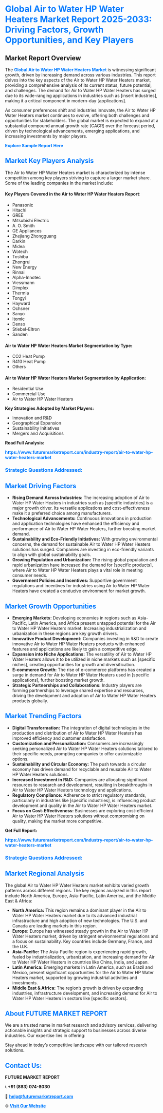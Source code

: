 <h1 style="color: #007BFF;">Global Air to Water HP Water Heaters Market Report 2025-2033: Driving Factors, Growth Opportunities, and Key Players</h1>

<section id="overview">
<h2>Market Report Overview</h2>
<p>The <a href="https://www.futuremarketreport.com/industry-report/air-to-water-hp-water-heaters-market" style="color: #007BFF; text-decoration: none;"><strong>Global Air to Water HP Water Heaters Market</strong></a> is witnessing significant growth, driven by increasing demand across various industries. This report delves into the key aspects of the Air to Water HP Water Heaters market, providing a comprehensive analysis of its current status, future potential, and challenges. The demand for Air to Water HP Water Heaters has surged due to its wide-ranging applications in industries such as [insert industries], making it a critical component in modern-day [applications].</p>
<p>As consumer preferences shift and industries innovate, the Air to Water HP Water Heaters market continues to evolve, offering both challenges and opportunities for stakeholders. The global market is expected to expand at a substantial compound annual growth rate (CAGR) over the forecast period, driven by technological advancements, emerging applications, and increasing investments by major players.</p>
</section>

<section id="overview">
<p><a href="https://www.futuremarketreport.com/request-sample/reportId=128781" style="color: #007BFF; text-decoration: none;"><strong>Explore Sample Report Here</strong></a></p>
</section>

<section id="key-players">
<h2 style="color: #007BFF;">Market Key Players Analysis</h2>
<p>The Air to Water HP Water Heaters market is characterized by intense competition among key players striving to capture a larger market share. Some of the leading companies in the market include:</p>
<h4>Key Players Covered in the Air to Water HP Water Heaters Report:</h4>
<ul><li>Panasonic</li><li>Hitachi</li><li>GREE</li><li>Mitsubishi Electric</li><li>A. O. Smith</li><li>GE Appliances</li><li>Zhejiang Zhongguang</li><li>Darkin</li><li>Midea</li><li>Wotech</li><li>Toshiba</li><li>Zhongrui</li><li>New Energy</li><li>Rinnai</li><li>Alpha-Innotec</li><li>Viessmann</li><li>Dimplex</li><li>Thermia</li><li>Tongyi</li><li>Hayward</li><li>Ochsner</li><li>Sanyo</li><li>Itomic</li><li>Denso</li><li>Stiebel-Eltron</li><li>Sanden</li></ul>
<h4>Air to Water HP Water Heaters Market Segmentation by Type:</h4>
<ul><li>CO2 Heat Pump</li><li>R410 Heat Pump</li><li>Others</li></ul>

<h4>Air to Water HP Water Heaters Market Segmentation by Application:</h4>
<ul><li>Residential Use</li><li>Commercial Use</li><li>Air to Water HP Water Heaters</li></ul>
<p><strong>Key Strategies Adopted by Market Players:</strong></p>
<ul>
<li>Innovation and R&D</li>
<li>Geographical Expansion</li>
<li>Sustainability Initiatives</li>
<li>Mergers and Acquisitions</li>
</ul>
</section>

<section>
<p><strong>Read Full Analysis: </strong></p><a href="https://www.futuremarketreport.com/industry-report/air-to-water-hp-water-heaters-market" style="color: #007BFF; text-decoration: none;"><strong>https://www.futuremarketreport.com/industry-report/air-to-water-hp-water-heaters-market</strong></a>
<h3 style="color: #007BFF;">Strategic Questions Addressed:</h3>
</section>

<section id="driving-factors">
<h2 style="color: #007BFF;">Market Driving Factors</h2>
<ul>
<li><strong>Rising Demand Across Industries:</strong> The increasing adoption of Air to Water HP Water Heaters in industries such as [specific industries] is a major growth driver. Its versatile applications and cost-effectiveness make it a preferred choice among manufacturers.</li>
<li><strong>Technological Advancements:</strong> Continuous innovations in production and application technologies have enhanced the efficiency and performance of Air to Water HP Water Heaters, further boosting market demand.</li>
<li><strong>Sustainability and Eco-Friendly Initiatives:</strong> With growing environmental concerns, the demand for sustainable Air to Water HP Water Heaters solutions has surged. Companies are investing in eco-friendly variants to align with global sustainability goals.</li>
<li><strong>Growing Population and Urbanization:</strong> The rising global population and rapid urbanization have increased the demand for [specific products], where Air to Water HP Water Heaters plays a vital role in meeting consumer needs.</li>
<li><strong>Government Policies and Incentives:</strong> Supportive government regulations and incentives for industries using Air to Water HP Water Heaters have created a conducive environment for market growth.</li>
</ul>
</section>

<section id="growth-opportunities">
<h2 style="color: #007BFF;">Market Growth Opportunities</h2>
<ul>
<li><strong>Emerging Markets:</strong> Developing economies in regions such as Asia-Pacific, Latin America, and Africa present untapped potential for the Air to Water HP Water Heaters market. Increasing industrialization and urbanization in these regions are key growth drivers.</li>
<li><strong>Innovative Product Development:</strong> Companies investing in R&D to create innovative Air to Water HP Water Heaters products with enhanced features and applications are likely to gain a competitive edge.</li>
<li><strong>Expansion into Niche Applications:</strong> The versatility of Air to Water HP Water Heaters allows it to be utilized in niche markets such as [specific niches], creating opportunities for growth and diversification.</li>
<li><strong>E-commerce Growth:</strong> The rise of e-commerce platforms has created a surge in demand for Air to Water HP Water Heaters used in [specific applications], further boosting market growth.</li>
<li><strong>Strategic Partnerships and Collaborations:</strong> Industry players are forming partnerships to leverage shared expertise and resources, driving the development and adoption of Air to Water HP Water Heaters products globally.</li>
</ul>
</section>

<section id="trending-factors">
<h2 style="color: #007BFF;">Market Trending Factors</h2>
<ul>
<li><strong>Digital Transformation:</strong> The integration of digital technologies in the production and distribution of Air to Water HP Water Heaters has improved efficiency and customer satisfaction.</li>
<li><strong>Customization and Personalization:</strong> Consumers are increasingly seeking personalized Air to Water HP Water Heaters solutions tailored to their specific needs, prompting companies to offer customizable options.</li>
<li><strong>Sustainability and Circular Economy:</strong> The push towards a circular economy has driven demand for recyclable and reusable Air to Water HP Water Heaters solutions.</li>
<li><strong>Increased Investment in R&D:</strong> Companies are allocating significant resources to research and development, resulting in breakthroughs in Air to Water HP Water Heaters technology and applications.</li>
<li><strong>Regulatory Compliance:</strong> Adherence to strict regulatory standards, particularly in industries like [specific industries], is influencing product development and quality in the Air to Water HP Water Heaters market.</li>
<li><strong>Focus on Cost-Effectiveness:</strong> Businesses are exploring cost-efficient Air to Water HP Water Heaters solutions without compromising on quality, making the market more competitive.</li>
</ul>
</section>

<section>
<p><strong>Get Full Report: </strong></p><a href="https://www.futuremarketreport.com/industry-report/air-to-water-hp-water-heaters-market" style="color: #007BFF; text-decoration: none;"><strong>https://www.futuremarketreport.com/industry-report/air-to-water-hp-water-heaters-market</strong></a>
<h3 style="color: #007BFF;">Strategic Questions Addressed:</h3>
</section>


<section id="regional-analysis">
<h2 style="color: #007BFF;">Market Regional Analysis</h2>
<p>The global Air to Water HP Water Heaters market exhibits varied growth patterns across different regions. The key regions analyzed in this report include North America, Europe, Asia-Pacific, Latin America, and the Middle East & Africa:</p>
<ul>
<li><strong>North America:</strong> This region remains a dominant player in the Air to Water HP Water Heaters market due to its advanced industrial infrastructure and high adoption of new technologies. The U.S. and Canada are leading markets in this region.</li>
<li><strong>Europe:</strong> Europe has witnessed steady growth in the Air to Water HP Water Heaters market, driven by stringent environmental regulations and a focus on sustainability. Key countries include Germany, France, and the U.K.</li>
<li><strong>Asia-Pacific:</strong> The Asia-Pacific region is experiencing rapid growth, fueled by industrialization, urbanization, and increasing demand for Air to Water HP Water Heaters in countries like China, India, and Japan.</li>
<li><strong>Latin America:</strong> Emerging markets in Latin America, such as Brazil and Mexico, present significant opportunities for the Air to Water HP Water Heaters market, supported by growing industrial activities and investments.</li>
<li><strong>Middle East & Africa:</strong> The region’s growth is driven by expanding industries, infrastructure development, and increasing demand for Air to Water HP Water Heaters in sectors like [specific sectors].</li>
</ul>
</section>

<footer>
<h2 style="color: #007BFF;">About FUTURE MARKET REPORT</h2>
<p>We are a trusted name in market research and advisory services, delivering actionable insights and strategic support to businesses across diverse industries. Our expertise lies in offering:</p>

<p>Stay ahead in today’s competitive landscape with our tailored research solutions.</p>

<h2 style="color: #007BFF;">Contact Us:</h2>
<p><strong>FUTURE MARKET REPORT</strong></p>
<p>📞 <strong>+91 (883) 074-8030</strong></p>
<p>📧 <strong><a href="mailto:help@futuremarketreport.com" style="color: #007BFF;">help@futuremarketreport.com</a></strong></p>
<p>🌐 <strong><a href="https://www.futuremarketreport.com/" style="color: #007BFF;">Visit Our Website</a></strong></p>
</footer>